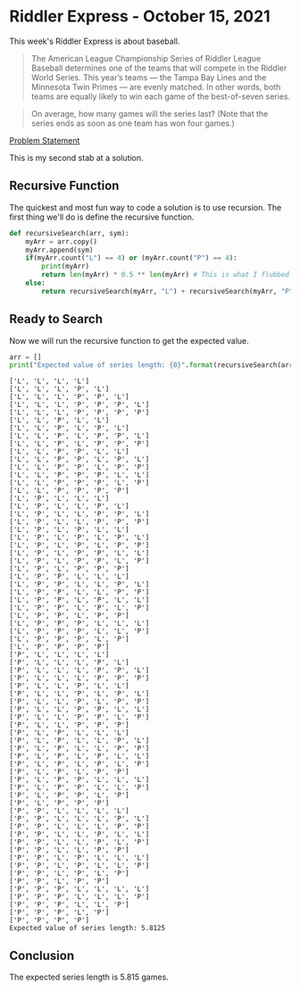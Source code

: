 # Riddler Express - October 15, 2021
This week's Riddler Express is about baseball.
>The American League Championship Series of Riddler League Baseball determines one of the teams that will compete in the Riddler World Series. This year’s teams — the Tampa Bay Lines and the Minnesota Twin Primes — are evenly matched. In other words, both teams are equally likely to win each game of the best-of-seven series.

>On average, how many games will the series last? (Note that the series ends as soon as one team has won four games.)

[Problem Statement](https://fivethirtyeight.com/features/can-you-hit-these-riddles-out-of-the-park/)

This is my second stab at a solution.

## Recursive Function
The quickest and most fun way to code a solution is to use recursion. The first thing we'll do is define the recursive function.


```python
def recursiveSearch(arr, sym):
    myArr = arr.copy()
    myArr.append(sym)
    if(myArr.count("L") == 4) or (myArr.count("P") == 4):
        print(myArr)
        return len(myArr) * 0.5 ** len(myArr) # This is what I flubbed in my first attempt.
    else:
        return recursiveSearch(myArr, "L") + recursiveSearch(myArr, "P")
```

## Ready to Search
Now we will run the recursive function to get the expected value.


```python
arr = []
print("Expected value of series length: {0}".format(recursiveSearch(arr, "L") + recursiveSearch(arr, "P")))
```

    ['L', 'L', 'L', 'L']
    ['L', 'L', 'L', 'P', 'L']
    ['L', 'L', 'L', 'P', 'P', 'L']
    ['L', 'L', 'L', 'P', 'P', 'P', 'L']
    ['L', 'L', 'L', 'P', 'P', 'P', 'P']
    ['L', 'L', 'P', 'L', 'L']
    ['L', 'L', 'P', 'L', 'P', 'L']
    ['L', 'L', 'P', 'L', 'P', 'P', 'L']
    ['L', 'L', 'P', 'L', 'P', 'P', 'P']
    ['L', 'L', 'P', 'P', 'L', 'L']
    ['L', 'L', 'P', 'P', 'L', 'P', 'L']
    ['L', 'L', 'P', 'P', 'L', 'P', 'P']
    ['L', 'L', 'P', 'P', 'P', 'L', 'L']
    ['L', 'L', 'P', 'P', 'P', 'L', 'P']
    ['L', 'L', 'P', 'P', 'P', 'P']
    ['L', 'P', 'L', 'L', 'L']
    ['L', 'P', 'L', 'L', 'P', 'L']
    ['L', 'P', 'L', 'L', 'P', 'P', 'L']
    ['L', 'P', 'L', 'L', 'P', 'P', 'P']
    ['L', 'P', 'L', 'P', 'L', 'L']
    ['L', 'P', 'L', 'P', 'L', 'P', 'L']
    ['L', 'P', 'L', 'P', 'L', 'P', 'P']
    ['L', 'P', 'L', 'P', 'P', 'L', 'L']
    ['L', 'P', 'L', 'P', 'P', 'L', 'P']
    ['L', 'P', 'L', 'P', 'P', 'P']
    ['L', 'P', 'P', 'L', 'L', 'L']
    ['L', 'P', 'P', 'L', 'L', 'P', 'L']
    ['L', 'P', 'P', 'L', 'L', 'P', 'P']
    ['L', 'P', 'P', 'L', 'P', 'L', 'L']
    ['L', 'P', 'P', 'L', 'P', 'L', 'P']
    ['L', 'P', 'P', 'L', 'P', 'P']
    ['L', 'P', 'P', 'P', 'L', 'L', 'L']
    ['L', 'P', 'P', 'P', 'L', 'L', 'P']
    ['L', 'P', 'P', 'P', 'L', 'P']
    ['L', 'P', 'P', 'P', 'P']
    ['P', 'L', 'L', 'L', 'L']
    ['P', 'L', 'L', 'L', 'P', 'L']
    ['P', 'L', 'L', 'L', 'P', 'P', 'L']
    ['P', 'L', 'L', 'L', 'P', 'P', 'P']
    ['P', 'L', 'L', 'P', 'L', 'L']
    ['P', 'L', 'L', 'P', 'L', 'P', 'L']
    ['P', 'L', 'L', 'P', 'L', 'P', 'P']
    ['P', 'L', 'L', 'P', 'P', 'L', 'L']
    ['P', 'L', 'L', 'P', 'P', 'L', 'P']
    ['P', 'L', 'L', 'P', 'P', 'P']
    ['P', 'L', 'P', 'L', 'L', 'L']
    ['P', 'L', 'P', 'L', 'L', 'P', 'L']
    ['P', 'L', 'P', 'L', 'L', 'P', 'P']
    ['P', 'L', 'P', 'L', 'P', 'L', 'L']
    ['P', 'L', 'P', 'L', 'P', 'L', 'P']
    ['P', 'L', 'P', 'L', 'P', 'P']
    ['P', 'L', 'P', 'P', 'L', 'L', 'L']
    ['P', 'L', 'P', 'P', 'L', 'L', 'P']
    ['P', 'L', 'P', 'P', 'L', 'P']
    ['P', 'L', 'P', 'P', 'P']
    ['P', 'P', 'L', 'L', 'L', 'L']
    ['P', 'P', 'L', 'L', 'L', 'P', 'L']
    ['P', 'P', 'L', 'L', 'L', 'P', 'P']
    ['P', 'P', 'L', 'L', 'P', 'L', 'L']
    ['P', 'P', 'L', 'L', 'P', 'L', 'P']
    ['P', 'P', 'L', 'L', 'P', 'P']
    ['P', 'P', 'L', 'P', 'L', 'L', 'L']
    ['P', 'P', 'L', 'P', 'L', 'L', 'P']
    ['P', 'P', 'L', 'P', 'L', 'P']
    ['P', 'P', 'L', 'P', 'P']
    ['P', 'P', 'P', 'L', 'L', 'L', 'L']
    ['P', 'P', 'P', 'L', 'L', 'L', 'P']
    ['P', 'P', 'P', 'L', 'L', 'P']
    ['P', 'P', 'P', 'L', 'P']
    ['P', 'P', 'P', 'P']
    Expected value of series length: 5.8125


## Conclusion
The expected series length is 5.815 games.
